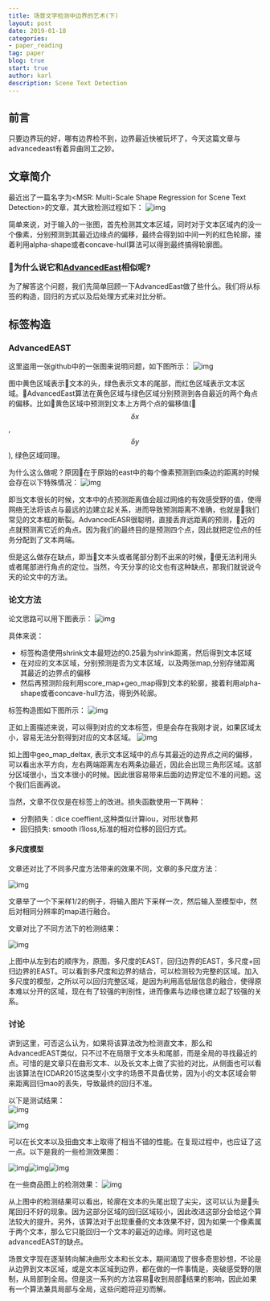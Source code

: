 ```yaml
---
title: 场景文字检测中边界的艺术(下)
layout: post
date: 2019-01-18
categories: 
- paper_reading
tag: paper
blog: true
start: true
author: karl
description: Scene Text Detection
--- 
```


## 前言
只要边界玩的好，哪有边界检不到，边界最近快被玩坏了，今天这篇文章与advancedeast有着异曲同工之妙。

## 文章简介
最近出了一篇名字为<MSR: Multi-Scale Shape Regression for Scene Text
Detection>的文章，其大致检测过程如下：
![img](../downloads/tm/Jietu20190118-180657@2x.jpg)

简单来说，对于输入的一张图，首先检测其文本区域，同时对于文本区域内的没一个像素，分别预测到其最近边缘点的偏移，最终会得到如中间一列的红色轮廓，接着利用alpha-shape或者concave-hull算法可以得到最终搞得轮廓图。

### 为什么说它和[AdvancedEast](https://github.com/huoyijie/AdvancedEAST)相似呢?

为了解答这个问题，我们先简单回顾一下AdvancedEast做了些什么。我们将从标签的构造，回归的方式以及后处理方式来对比分析。

## 标签构造  


### AdvancedEAST

这里盗用一张github中的一张图来说明问题，如下图所示：
![img](../downloads/tm/Jietu20190118-181455@2x.jpg)

图中黄色区域表示文本的头，绿色表示文本的尾部，而红色区域表示文本区域。AdvancedEast算法在黄色区域与绿色区域分别预测到各自最近的两个角点的偏移。比如黄色区域中预测到文本上方两个点的偏移值($$\delta x$$, $$\delta y$$), 绿色区域同理。

为什么这么做呢？原因在于原始的east中的每个像素预测到四条边的距离的时候会存在以下特殊情况：
![img](../downloads/tm/Jietu20190118-182924@2x.jpg)

即当文本很长的时候，文本中的点预测距离值会超过网络的有效感受野的值，使得网络无法将该点与最远的边建立起关系，进而导致预测距离不准确，也就是我们常见的文本框的断裂。AdvancedEASR很聪明，直接丢弃远距离的预测，近的点就预测离它近的角点。因为我们的最终目的是预测四个点，因此就把定位点的任务分配到了文本两端。

但是这么做存在缺点，即当文本头或者尾部分割不出来的时候，便无法利用头或者尾部进行角点的定位。当然，今天分享的论文也有这种缺点，那我们就说说今天的论文中的方法。

### 论文方法
论文思路可以用下图表示：
![img](../downloads/tm/Jietu20190118-183128@2x.jpg)

具体来说：
- 标签构造使用shrink文本最短边的0.25最为shrink距离，然后得到文本区域
- 在对应的文本区域，分别预测是否为文本区域，以及两张map,分别存储距离其最近的边界点的偏移
- 然后再预测阶段利用score_map+geo_map得到文本的轮廓，接着利用alpha-shape或者concave-hull方法，得到外轮廓。


标签构造图如下图所示：
![img](../downloads/tm/Jietu20190118-183543@2x.jpg)

正如上面描述来说，可以得到对应的文本标签，但是会存在我刚才说，如果区域太小，容易无法分割得到对应的文本区域。
![img](../downloads/tm/Jietu20190118-183811@2x.jpg)

如上图中geo_map_deltax, 表示文本区域中的点与其最近的边界点之间的偏移，可以看出水平方向，左右两端距离左右两条边最近，因此会出现三角形区域。这部分区域很小，当文本很小的时候。因此很容易带来后面的边界定位不准的问题。这个我们后面再说。


当然，文章不仅仅是在标签上的改进。损失函数使用一下两种：
- 分割损失：dice coeffient,这种类似计算iou，对形状鲁邦
- 回归损失: smooth l1loss,标准的相对位移的回归方式。

#### 多尺度模型  

文章还对比了不同多尺度方法带来的效果不同，文章的多尺度方法：  

![img](../downloads/tm/Jietu20190118-184221@2x.jpg)  

文章举了一个下采样1/2的例子，将输入图片下采样一次，然后输入至模型中，然后对相同分辨率的map进行融合。

文章对比了不同方法下的检测结果：  

![img](../downloads/tm/Jietu20190118-184555@2x.jpg)

上图中从左到右的顺序为，原图，多尺度的EAST，回归边界的EAST，多尺度+回归边界的EAST。可以看到多尺度和边界的结合，可以检测较为完整的区域。加入多尺度的模型，之所以可以回归完整区域，是因为利用高低层信息的融合，使得原本难以分开的区域，现在有了较强的判别性，进而像素与边缘也建立起了较强的关系。

### 讨论
讲到这里，可否这么认为，如果将该算法改为检测直文本，那么和AdvancedEAST类似，只不过不在局限于文本头和尾部，而是全局的寻找最近的点。可惜的是文章只在曲形文本、以及长文本上做了实验的对比，从侧面也可以看出该算法在ICDAR2015这类型小文字的场景不具备优势，因为小的文本区域会带来距离回归mao的丢失，导致最终的回归不准。

以下是测试结果：  
![img](../downloads/tm/Jietu20190118-185231@2x.jpg)

![img](../downloads/tm/Jietu20190118-185305@2x.jpg)

可以在长文本以及扭曲文本上取得了相当不错的性能。在复现过程中，也应证了这一点。以下是我的一些检测效果图：  

![img](../downloads/tm/IMG_0507.JPG)![img](../downloads/tm/IMG_0610.JPG)![img](../downloads/tm/IMG_0059.JPG)

在一些商品图上的检测效果：
![img](../downloads/tm/ts_5ac84689N4e864ffe.jpg)

从上图中的检测结果可以看出，轮廓在文本的头尾出现了尖尖，这可以认为是头尾回归不好的现象。因为这部分区域的回归区域较小，因此改进这部分会给这个算法较大的提升。另外，该算法对于出现重叠的文本效果不好，因为如果一个像素属于两个文本，那么它只能回归一个文本的最近的边缘。同时这也是advancedEAST的缺点。

场景文字现在逐渐转向解决曲形文本和长文本，期间涌现了很多奇思妙想，不论是从边界到文本区域，或是文本区域到边界，都在做的一件事情是，突破感受野的限制，从局部到全局。但是这一系列的方法容易收到局部结果的影响，因此如果有一个算法兼具局部与全局，这些问题将迎刃而解。
